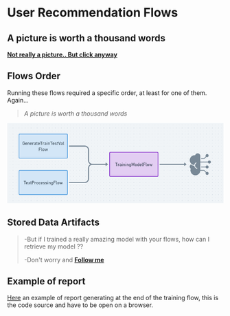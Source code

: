 # User Recommendation Flows


## A picture is worth a thousand words



**[Not really a picture.. But click anyway](https://whimsical.com/stack-overflow-reco-A9zt7mxK1TK3RC3RMFw2C3)**


## Flows Order

Running these flows required a specific order, at least for one of them.
Again...
> *A picture is worth a thousand words*

![Flows Order](./images/flow_order.png)


## Stored Data Artifacts

>-But if I trained a really amazing model with your flows, how can I retrieve my model ??
>
>-Don't worry and **[Follow me](../../../user_recommendation/user_recommendation.ipynb)**


## Example of report

[Here](./images/default-fcb71634c14de0ee6fd2f465b20329b750cb9780.html) an example of report generating at the end of the training flow, this is the code source and have to be open on a browser.
